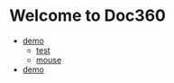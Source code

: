 # Welcome to Doc360
- [demo](demo.md)
    - [test](Test.md)
    - [mouse](./Logi/Mouse.md)
- [demo](demo.md)


